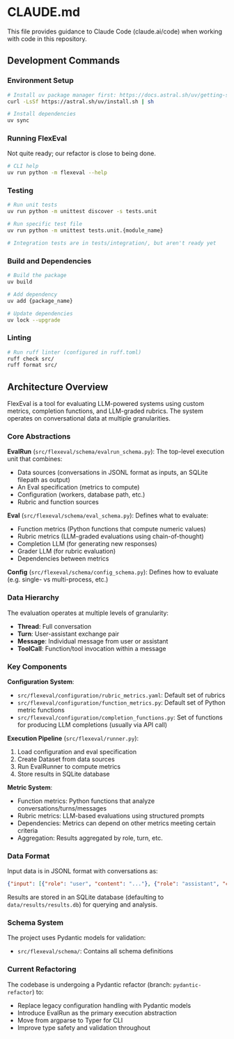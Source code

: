 # CLAUDE.md

This file provides guidance to Claude Code (claude.ai/code) when working with code in this repository.

## Development Commands

### Environment Setup
```bash
# Install uv package manager first: https://docs.astral.sh/uv/getting-started/installation/
curl -LsSf https://astral.sh/uv/install.sh | sh

# Install dependencies
uv sync
```

### Running FlexEval

Not quite ready; our refactor is close to being done.

```bash
# CLI help
uv run python -m flexeval --help
```

### Testing
```bash
# Run unit tests
uv run python -m unittest discover -s tests.unit

# Run specific test file
uv run python -m unittest tests.unit.{module_name}

# Integration tests are in tests/integration/, but aren't ready yet
```

### Build and Dependencies
```bash
# Build the package
uv build

# Add dependency
uv add {package_name}

# Update dependencies
uv lock --upgrade
```

### Linting
```bash
# Run ruff linter (configured in ruff.toml)
ruff check src/
ruff format src/
```

## Architecture Overview

FlexEval is a tool for evaluating LLM-powered systems using custom metrics, completion functions, and LLM-graded rubrics. The system operates on conversational data at multiple granularities.

### Core Abstractions

**EvalRun** (`src/flexeval/schema/evalrun_schema.py`): The top-level execution unit that combines:
- Data sources (conversations in JSONL format as inputs, an SQLite filepath as output)
- An Eval specification (metrics to compute)
- Configuration (workers, database path, etc.)
- Rubric and function sources

**Eval** (`src/flexeval/schema/eval_schema.py`): Defines what to evaluate:
- Function metrics (Python functions that compute numeric values)
- Rubric metrics (LLM-graded evaluations using chain-of-thought)
- Completion LLM (for generating new responses)
- Grader LLM (for rubric evaluation)
- Dependencies between metrics

**Config** (`src/flexeval/schema/config_schema.py`): Defines how to evaluate (e.g. single- vs multi-process, etc.)

### Data Hierarchy
The evaluation operates at multiple levels of granularity:
- **Thread**: Full conversation
- **Turn**: User-assistant exchange pair  
- **Message**: Individual message from user or assistant
- **ToolCall**: Function/tool invocation within a message

### Key Components

**Configuration System**:
- `src/flexeval/configuration/rubric_metrics.yaml`: Default set of rubrics
- `src/flexeval/configuration/function_metrics.py`: Default set of Python metric functions
- `src/flexeval/configuration/completion_functions.py`: Set of functions for producing LLM completions (usually via API call)

**Execution Pipeline** (`src/flexeval/runner.py`):
1. Load configuration and eval specification
2. Create Dataset from data sources
3. Run EvalRunner to compute metrics
4. Store results in SQLite database

**Metric System**:
- Function metrics: Python functions that analyze conversations/turns/messages
- Rubric metrics: LLM-based evaluations using structured prompts
- Dependencies: Metrics can depend on other metrics meeting certain criteria
- Aggregation: Results aggregated by role, turn, etc.

### Data Format

Input data is in JSONL format with conversations as:
```json
{"input": [{"role": "user", "content": "..."}, {"role": "assistant", "content": "..."}]}
```

Results are stored in an SQLite database (defaulting to `data/results/results.db`) for querying and analysis.

### Schema System

The project uses Pydantic models for validation:
- `src/flexeval/schema/`: Contains all schema definitions

### Current Refactoring

The codebase is undergoing a Pydantic refactor (branch: `pydantic-refactor`) to:
- Replace legacy configuration handling with Pydantic models
- Introduce EvalRun as the primary execution abstraction
- Move from argparse to Typer for CLI
- Improve type safety and validation throughout
